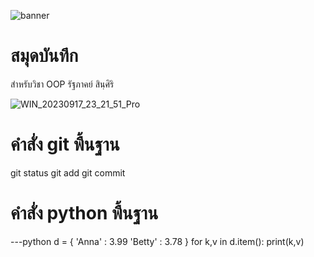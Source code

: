 ![banner](https://picsum.photos/800/250)

# สมุดบันทึก
สำหรับวิชา OOP 
รัฐภาคย์ สินฺศิริ

![WIN_20230917_23_21_51_Pro](https://github.com/belseris/belseris.github.io/assets/159877766/db7465bd-dc80-45b8-ba10-7929292a52ad)

# คำสั่ง git พื้นฐาน
git status git add git commit
# คำสั่ง python พื้นฐาน


---python d = { 'Anna' : 3.99 'Betty' : 3.78 } for k,v in d.item(): print(k,v)

